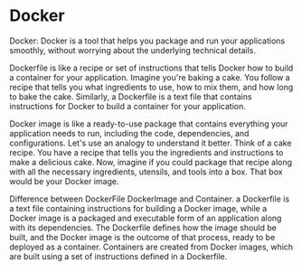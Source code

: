 # Docker

Docker: Docker is a tool that helps you package and run your applications smoothly, without worrying about the underlying technical details.

Dockerfile is like a recipe or set of instructions that tells Docker how to build a container for your application. Imagine you're baking a cake. You follow a recipe that tells you what ingredients to use, how to mix them, and how long to bake the cake. Similarly, a Dockerfile is a text file that contains instructions for Docker to build a container for your application.

Docker image is like a ready-to-use package that contains everything your application needs to run, including the code, dependencies, and configurations. Let's use an analogy to understand it better. Think of a cake recipe. You have a recipe that tells you the ingredients and instructions to make a delicious cake. Now, imagine if you could package that recipe along with all the necessary ingredients, utensils, and tools into a box. That box would be your Docker image.

Difference between DockerFile DockerImage and Container.
a Dockerfile is a text file containing instructions for building a Docker image, while a Docker image is a packaged and executable form of an application along with its dependencies. The Dockerfile defines how the image should be built, and the Docker image is the outcome of that process, ready to be deployed as a container. Containers are created from Docker images, which are built using a set of instructions defined in a Dockerfile. 

